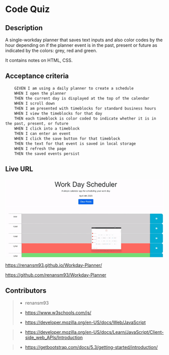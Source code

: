 # Code Quiz

## Description

A single-workday planner that saves text inputs and also color codes by the hour depending on if the planner event is in the past, present or future as indicated by the colors: grey, red and green.

It contains notes on HTML, CSS.

## Acceptance criteria

```
    GIVEN I am using a daily planner to create a schedule
    WHEN I open the planner
    THEN the current day is displayed at the top of the calendar
    WHEN I scroll down
    THEN I am presented with timeblocks for standard business hours
    WHEN I view the timeblocks for that day
    THEN each timeblock is color coded to indicate whether it is in the past, present, or future
    WHEN I click into a timeblock
    THEN I can enter an event
    WHEN I click the save button for that timeblock
    THEN the text for that event is saved in local storage
    WHEN I refresh the page
    THEN the saved events persist
```



## Live URL

![demo gif ](./Assets/ezgif.com-video-to-gif%20(1).gif)


https://renansm93.github.io/Workday-Planner/

https://github.com/renansm93/Workday-Planner

## Contributors


> * renansm93
>>
> * https://www.w3schools.com/js/
>
> * https://developer.mozilla.org/en-US/docs/Web/JavaScript

> * https://developer.mozilla.org/en-US/docs/Learn/JavaScript/Client-side_web_APIs/Introduction

> * https://getbootstrap.com/docs/5.3/getting-started/introduction/



